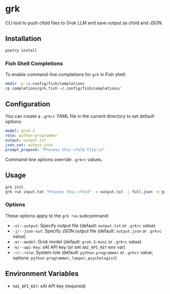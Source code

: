  # grk
 
 CLI tool to push cfold files to Grok LLM and save output as cfold and JSON.
 
 ## Installation
 
 ```bash
 poetry install
 ```
 
 ### Fish Shell Completions
 
 To enable command-line completions for `grk` in Fish shell:
 
 ```bash
 mkdir -p ~/.config/fish/completions
 cp completions/grk.fish ~/.config/fish/completions/
 ```
 
 ## Configuration
 
 You can create a `.grkrc` YAML file in the current directory to set default options:
 
 ```yaml
 model: grok-3
 role: python-programmer
 output: output.txt
 json_out: output.json
 prompt_prepend: "Process this cfold file:\n"
 ```
 
 Command-line options override `.grkrc` values.
 
 ## Usage
 
 ```bash
 grk init
 grk run input.txt "Process this cfold" -o output.txt -j full.json -m grok-3 -k your_api_key -r python-programmer
 ```
 
 ### Options
 
 These options apply to the `grk run` subcommand:
 - `-o/--output`: Specify output file (default: `output.txt` or `.grkrc` value)
 - `-j/--json-out`: Specify JSON output file (default: `output.json` or `.grkrc` value)
 - `-m/--model`: Grok model (default: `grok-3-mini` or `.grkrc` value)
 - `-k/--api-key`: xAI API key (or set `XAI_API_KEY` env var)
 - `-r/--role`: System role (default: `python-programmer` or `.grkrc` value; options: `python-programmer`, `lawyer`, `psychologist`)
 
 ## Environment Variables
 
 - `XAI_API_KEY`: xAI API key (required)
